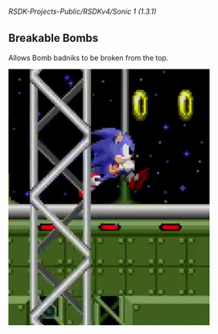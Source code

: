 ###### RSDK-Projects-Public/RSDKv4/Sonic 1 (1.3.1)
## Breakable Bombs

Allows Bomb badniks to be broken from the top.

![Showcase of the RSDK Mod!](/Assets/RSDKv4-BreakableBombs.gif)
